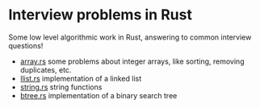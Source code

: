 # Interview problems in Rust

Some low level algorithmic work in Rust, answering to common interview questions!

- [array.rs](src/array.rs) some problems about integer arrays, like sorting, removing duplicates, etc.
- [llist.rs](src/llist.rs) implementation of a linked list
- [string.rs](src/string.rs) string functions
- [btree.rs](src/btree.rs) implementation of a binary search tree
